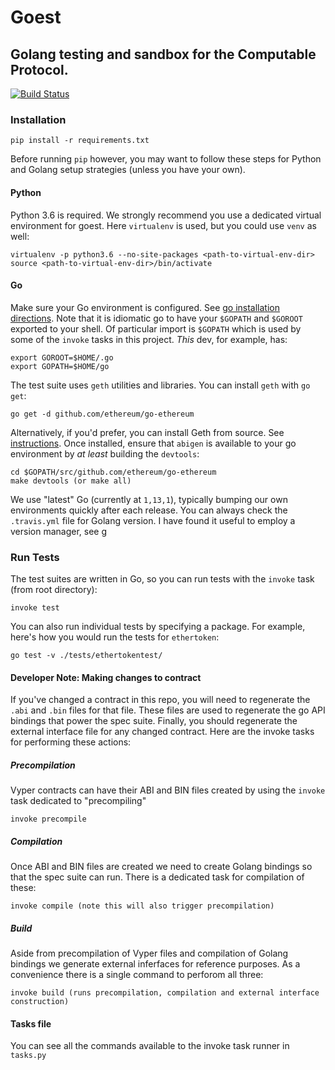 # Goest

## Golang testing and sandbox for the Computable Protocol.
[![Build Status](https://travis-ci.org/computablelabs/goest.svg?branch=master)](https://travis-ci.org/computablelabs/goest)

### Installation

    pip install -r requirements.txt

Before running `pip` however, you may want to follow these steps for Python and Golang setup strategies (unless you have your own).

#### Python
Python 3.6 is required. We strongly recommend you use a dedicated virtual environment for goest. Here `virtualenv` is used, but you could use `venv` as well:

    virtualenv -p python3.6 --no-site-packages <path-to-virtual-env-dir>
    source <path-to-virtual-env-dir>/bin/activate

#### Go
Make sure your Go environment is configured. See [go installation directions](https://golang.org/doc/install). Note that it is idiomatic go to have your
`$GOPATH` and `$GOROOT` exported to your shell. Of particular import is `$GOPATH` which is used by some of the `invoke` tasks in this project. _This_ dev, for example, has:

    export GOROOT=$HOME/.go
    export GOPATH=$HOME/go

The test suite uses `geth` utilities and libraries. You can install `geth` with `go get`:

    go get -d github.com/ethereum/go-ethereum

Alternatively, if you'd prefer, you can install Geth from source. See [instructions](https://github.com/ethereum/go-ethereum/wiki/Installing-Geth). Once installed,
ensure that `abigen` is available to your go environment by _at least_ building the `devtools`:

    cd $GOPATH/src/github.com/ethereum/go-ethereum
    make devtools (or make all)

We use "latest" Go (currently at `1,13,1`), typically bumping our own environments quickly after each release. You can always check the `.travis.yml` file for Golang version.
I have found it useful to employ a version manager, see [g](https://github.com/stefanmaric/g)

### Run Tests
The test suites are written in Go, so you can run tests with the `invoke` task (from root directory):

    invoke test

You can also run individual tests by specifying a package. For example, here's how you would run the tests for `ethertoken`:

    go test -v ./tests/ethertokentest/

#### Developer Note: Making changes to contract
If you've changed a contract in this repo, you will need to regenerate the `.abi` and `.bin` files for that file. These files are used to regenerate the go API bindings that power the spec suite.
Finally, you should regenerate the external interface file for any changed contract. Here are the invoke tasks for performing these actions:

##### Precompilation
Vyper contracts can have their ABI and BIN files created by using the `invoke` task dedicated to "precompiling"

    invoke precompile

##### Compilation
Once ABI and BIN files are created we need to create Golang bindings so that the spec suite can run. There is a dedicated task for compilation of these:

    invoke compile (note this will also trigger precompilation)

##### Build
Aside from precompilation of Vyper files and  compilation of Golang bindings we generate external inferfaces for reference purposes. As a convenience there is a
single command to perforom all three:

    invoke build (runs precompilation, compilation and external interface construction)

#### Tasks file
You can see all the commands available to the invoke task runner in `tasks.py`
